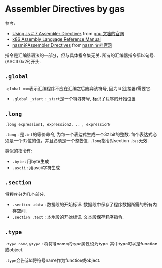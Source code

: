 # Assembler Directives by gas
参考:
- [Using as # 7 Assembler Directives](https://sourceware.org/binutils/docs/as/index.html) from [gnu 文档的官网](https://www.gnu.org/manual/manual.html)
- [x86 Assembly Language Reference Manual](https://docs.oracle.com/cd/E26502_01/html/E28388/eoiyg.html)
- [nasm的Assembler Directives](https://www.nasm.us/xdoc/2.14.02/html/nasmdoc6.html) from [nasm 文档官网](https://www.nasm.us/docs.php)

指令是汇编器语法的一部分，但与具体指令集无关. 所有的汇编器指令都以句号`.`(ASCII 0x2E)开头.

## `.global`
`.global xxx`表示汇编程序不应在汇编之后废弃该符号, 因为ld(连接器)需要它.

- `.global _start` : `_start`是一个特殊符号, 标识了程序的开始位置.

## `.long`
`.long expression1, expression2, ..., expressionN`

`.long` : 是`.int`的等价命令, 为每一个表达式生成一个32 bit的整数. 每个表达式必须是一个32位的值，并且必须是一个整数值. `.long`指令对section `.bss`无效.

类似的指令有:
- `.byte` : 用byte生成
- `.ascii` : 用ascii字符生成


## `.section`
将程序分为几个部分.


- `.section .data` : 数据段的开始标识. 数据段中保存了程序数据所需的所有内存空间.
- `.section .text` : 本地段的开始标识. 文本段保存程序指令.

## `.type`
`.type name,@type` : 将符号name的type属性设为type, 其中type可以是function或object.

`.type`会告诉ld将符号name作为function或object.
